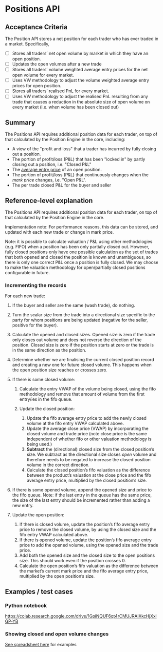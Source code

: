 # Positions API

## Acceptance Criteria

The Position API stores a net position for each trader who has ever traded in a market. Specifically, 

- [ ] Stores all traders’ net open volume by market in which they have an open position.
- [ ] Updates the open volumes after a new trade
- [ ] Stores all traders’ volume weighted average entry prices for the net open volume for every market.
- [ ] Uses VW methodology to adjust the volume weighted average entry prices for open position.
- [ ] Stores all traders’ realised PnL for every market.
- [ ] Uses VW methodology to adjust the realised PnL resulting from any trade that causes a reduction in the absolute size of open volume on every market (i.e. when volume has been closed out) 

## Summary

The Positions API requires additional position data for each trader, on top of that calculated by the Position Engine in the core, including:

* A view of the "profit and loss" that a trader has incurred by fully closing out a position.
* The portion of profit/loss (P&L) that has been "locked in" by partly closing out a position, i.e. "Closed P&L"
* The [average entry price](https://gitlab.com/vega-protocol/product/wikis/Trading-and-Protocol-Glossary#average-entry-price) of an open position.
* The portion of profit/loss (P&L) that continuously changes when the _mark price_ changes, i.e. "Open P&L".
* The per trade closed P&L for the buyer and seller


## Reference-level explanation

The Positions API requires additional position data for each trader, on top of that calculated by the Position Engine in the core. 

Implementation note: For performance reasons, this data can be stored, and updated with each new trade or change in mark price.

Note: it is possible to calculate valuation / P&L using other methodologies (e.g. FIFO) when a position has been only partially closed out. However, fully closed positions only have one possible calculation as the set of trades that both opened and closed the position is known and unambiguous, so there is only one correct P&L once a position is fully closed. We may choose to make the valuation methodology for open/partially closed positions configurable in future.


### **Incrementing the records**

For each new trade:

1. If the buyer and seller are the same (wash trade), do nothing.

1. Turn the scalar size from the trade into a directional size specific to the party for whom positions are being updated (negative for the seller, positive for the buyer).

1. Calculate the opened and closed sizes. Opened size is zero if the trade only closes out volume and does not reverse the direction of the position. Closed size is zero if the position starts at zero or the trade is in the same direction as the position.

1. Determine whether we are finalising the current closed position record and creating a new one for future closed volume. This happens when the open position size reaches or crosses zero.

1. If there is some closed volume:

	1. Calculate the entry VWAP of the volume being closed, using the fifo methodology and remove that amount of volume from the first entry/ies in the fifo queue.
	
	1. Update the closed position:
		1. Update the fifo average entry price to add the newly closed volume at the fifo entry VWAP calculated above.
		1. Update the average close price (VWAP) by incorporating the closed volume and trade price (note close price is the same independent of whether fifo or other valuation methodology is being used.)
		1. **Subtract** the (directional) closed size from the closed position’s size. We subtract as the directional size closes *open* volume and therefore needs to be negated to increase the closed position volume in the correct direction.
		1. Calculate the closed position’s fifo valuation as the difference between the product’s valuation at the close price and the fifo average entry price, multiplied by the closed position’s size.

1. If there is some opened volume, append the opened size and price to the fifo queue. Note: if the last entry in the queue has the same price, the size of the last entry should be incremented rather than adding a new entry.

1. Update the open position:
	1. If there is closed volume, update the position’s fifo average entry price to remove the closed volume, by using the closed size and the fifo entry VWAP calculated above.
	1. If there is opened volume, update the position’s fifo average entry price to add the opened volume, using the opened size and the trade price.
	1. Add both the opened size and the closed size to the open positions size. This should work even if the position crosses 0.
	1. Calculate the open position’s fifo valuation as the difference between the market’s current mark price and the fifo average entry price, multiplied by the open position’s size.




## Examples / test cases

### Python notebook

https://colab.research.google.com/drive/1GpiNQUF6qt4rCMUJRAiXkcHjXxlGP-YB

### Showing closed and open volume changes
[See spreadsheet here](https://docs.google.com/spreadsheets/d/10rfu4ayyy-EgTRsVHqazdXLUWPPLV0VnPzcMfXDM0go/edit) for examples